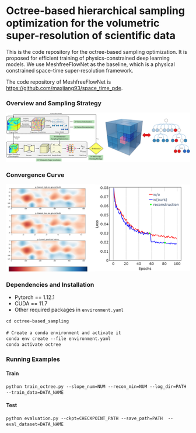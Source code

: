 # Octree-based hierarchical sampling optimization for the volumetric super-resolution of scientific data

This is the code repository for the octree-based sampling optimization. It is proposed for efficient training of physics-constrained deep learning models. We use MeshfreeFlowNet as the baseline, which is a physical constrained space-time super-resolution framework. 

The code repository of MeshfreeFlowNet is https://github.com/maxjiang93/space_time_pde.

### Overview and Sampling Strategy

![overview](pic/overview_and_octree.png)

### Convergence Curve

![](pic/convergence_curve.png)

### Dependencies and Installation

- Pytorch == 1.12.1
- CUDA == 11.7
- Other required packages in `environment.yaml`

```
cd octree-based_sampling

# Create a conda environment and activate it
conda env create --file environment.yaml
conda activate octree
```

### Running Examples

#### Train

```
python train_octree.py --slope_num=NUM --recon_min=NUM --log_dir=PATH --train_data=DATA_NAME
```

#### Test

```
python evaluation.py --ckpt=CHECKPOINT_PATH --save_path=PATH  --eval_dataset=DATA_NAME
```



#### 
